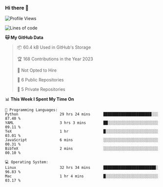 ### Hi there 👋

<!--
**huayuan4396/huayuan4396** is a ✨ _special_ ✨ repository because its `README.md` (this file) appears on your GitHub profile.

Here are some ideas to get you started:

- 🔭 I’m currently working on ...
- 🌱 I’m currently learning ...
- 👯 I’m looking to collaborate on ...
- 🤔 I’m looking for help with ...
- 💬 Ask me about ...
- 📫 How to reach me: ...
- 😄 Pronouns: ...
- ⚡ Fun fact: ...
-->

<!--START_SECTION:waka-->
![Profile Views](http://img.shields.io/badge/Profile%20Views-8-blue)

![Lines of code](https://img.shields.io/badge/From%20Hello%20World%20I%27ve%20Written-142.8%20thousand%20lines%20of%20code-blue)

**🐱 My GitHub Data** 

> 📦 60.4 kB Used in GitHub's Storage 
 > 
> 🏆 168 Contributions in the Year 2023
 > 
> 🚫 Not Opted to Hire
 > 
> 📜 6 Public Repositories 
 > 
> 🔑 5 Private Repositories 
 > 
📊 **This Week I Spent My Time On** 

```text
💬 Programming Languages: 
Python                   29 hrs 24 mins      ██████████████████████░░░   87.40 % 
YAML                     3 hrs 3 mins        ██░░░░░░░░░░░░░░░░░░░░░░░   09.11 % 
TeX                      1 hr                █░░░░░░░░░░░░░░░░░░░░░░░░   03.01 % 
JavaScript               6 mins              ░░░░░░░░░░░░░░░░░░░░░░░░░   00.31 % 
BibTeX                   2 mins              ░░░░░░░░░░░░░░░░░░░░░░░░░   00.10 % 

💻 Operating System: 
Linux                    32 hrs 34 mins      ████████████████████████░   96.83 % 
Mac                      1 hr 4 mins         █░░░░░░░░░░░░░░░░░░░░░░░░   03.17 % 
```


<!--END_SECTION:waka-->
